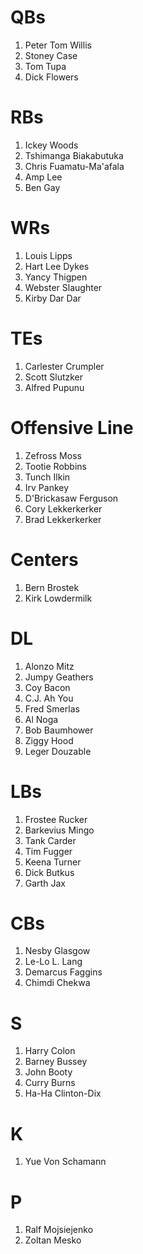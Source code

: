 # QBs
1. Peter Tom Willis
2. Stoney Case
3. Tom Tupa
4. Dick Flowers

# RBs
1. Ickey Woods
2. Tshimanga Biakabutuka
3. Chris Fuamatu-Ma'afala
4. Amp Lee
5. Ben Gay

# WRs
1. Louis Lipps
2. Hart Lee Dykes
3. Yancy Thigpen
4. Webster Slaughter
5. Kirby Dar Dar

# TEs
1. Carlester Crumpler
2. Scott Slutzker
3. Alfred Pupunu

# Offensive Line
1. Zefross Moss
2. Tootie Robbins
3. Tunch Ilkin
4. Irv Pankey
5. D'Brickasaw Ferguson
6. Cory Lekkerkerker
7. Brad Lekkerkerker

# Centers
1. Bern Brostek
2. Kirk Lowdermilk

# DL
1. Alonzo Mitz
2. Jumpy Geathers
3. Coy Bacon
4. C.J. Ah You
5. Fred Smerlas
6. Al Noga
7. Bob Baumhower
8. Ziggy Hood
9. Leger Douzable

# LBs
1. Frostee Rucker
2. Barkevius Mingo
3. Tank Carder
4. Tim Fugger
5. Keena Turner
6. Dick Butkus
7. Garth Jax

# CBs
1. Nesby Glasgow
2. Le-Lo L. Lang
3. Demarcus Faggins
4. Chimdi Chekwa

# S
1. Harry Colon
2. Barney Bussey
3. John Booty
4. Curry Burns
5. Ha-Ha Clinton-Dix

# K
1. Yue Von Schamann

# P
1. Ralf Mojsiejenko
2. Zoltan Mesko
